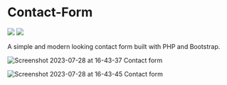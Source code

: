 # Contact-Form

<img src="https://img.shields.io/badge/PHP 🐘 -purple"> <img src="https://img.shields.io/badge/Contact Form 📧 -purple">

A simple and modern looking contact form built with PHP and Bootstrap.

![Screenshot 2023-07-28 at 16-43-37 Contact form](https://github.com/retr080s/Contact-Form/assets/84463361/d4351548-3447-4870-bd06-1dace95381ae)

![Screenshot 2023-07-28 at 16-43-45 Contact form](https://github.com/retr080s/Contact-Form/assets/84463361/ef93a9ac-ba4f-4aff-8c47-85695ef7e55e)
